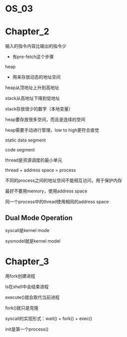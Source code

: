 # OS_03

# Chapter_2

输入的指令内容比输出的指令少

- 有pre-fetch这个步骤

heap

- 用来存放动态的地址空间

heap从顶地址上升到高地址

stack从高地址下降到低地址

stack存放很少的数字（本地变量）

heap要存放很多空间，而且是连续的空间

heap需要手动进行管理，low to high更符合直觉

static data segment

code segment

thread是资源调度的最小单元

thread + address space = process

不同的process之间的地址空间不能相互访问，用于保护内存

最好不要用memory，使用address space

同一个process中的thread使用相同的address space

## Dual Mode Operation

syscall是kernel mode

sysmodel就是kernel model

# Chapter_3

用fork创建进程

ls在shell中会结束进程

execute()就会取代当前进程

fork()就只是克隆

syscall的实现形式：wait() + fork() + exec()

init是第一个process()
